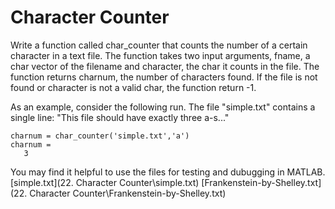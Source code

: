 # Character Counter

Write a function called char_counter that counts the number of a certain character in a text file. The function takes two input arguments, fname, a char vector of the filename and character, the char it counts in the file. The function returns charnum, the number of characters found. If the file is not found or character is not a valid char, the function return -1. 

As an example, consider the following run. The file "simple.txt" contains a single line: "This file should have exactly three a-s..."

```
charnum = char_counter('simple.txt','a')
charnum = 
   3
```

You may find it helpful to use the files for testing and dubugging in MATLAB.
[simple.txt](22. Character Counter\simple.txt)
[Frankenstein-by-Shelley.txt](22. Character Counter\Frankenstein-by-Shelley.txt)

